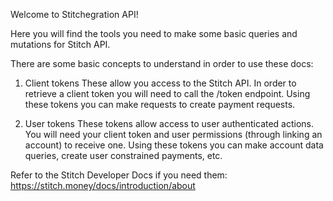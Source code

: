 Welcome to Stitchegration API!

Here you will find the tools you need to make some basic queries and mutations for Stitch API.

There are some basic concepts to understand in order to use these docs:
1. Client tokens
These allow you access to the Stitch API. In order to retrieve a client token you will need to call the /token endpoint.
Using these tokens you can make requests to create payment requests.

2. User tokens
These tokens allow access to user authenticated actions. You will need your client token and user permissions (through linking an account) to receive one.
Using these tokens you can make account data queries, create user constrained payments, etc.

Refer to the Stitch Developer Docs if you need them: https://stitch.money/docs/introduction/about

